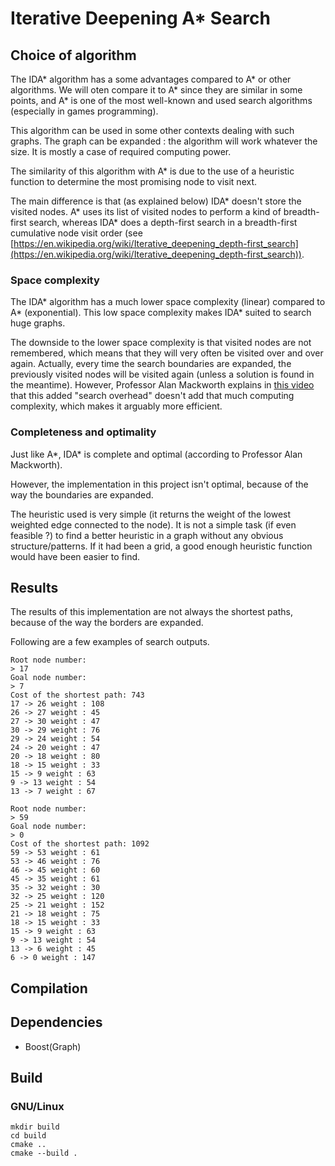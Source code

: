 Iterative Deepening A* Search
===========
Choice of algorithm
-------------------
The IDA* algorithm has a some advantages compared to A* or other algorithms.
We will oten compare it to A* since they are similar in some points, and A*
  is one of the most well-known and used search algorithms (especially in games programming).

This algorithm can be used in some other contexts dealing with such graphs.
The graph can be expanded : the algorithm will work whatever the size. 
It is mostly a case of required computing power. 

The similarity of this algorithm with A* is due to the use of a heuristic
  function to determine the most promising node to visit next.

The main difference is that (as explained below) IDA* doesn't store the visited nodes.
A* uses its list of visited nodes to perform a kind of breadth-first search,
  whereas IDA* does a depth-first search in a breadth-first cumulative node visit order
  (see [https://en.wikipedia.org/wiki/Iterative_deepening_depth-first_search](https://en.wikipedia.org/wiki/Iterative_deepening_depth-first_search)). 


### Space complexity ###
The IDA* algorithm has a much lower space complexity (linear) compared to A* (exponential).
  This low space complexity makes IDA* suited to search huge graphs.

The downside to the lower space complexity is that visited nodes are not remembered,
  which means that they will very often be visited over and over again.
  Actually, every time the search boundaries are expanded, the previously visited
  nodes will be visited again (unless a solution is found in the meantime).
  However, Professor Alan Mackworth explains in [this video](https://youtu.be/5LMXQ1NGHwU)
  that this added "search overhead" doesn't add that much computing complexity,
  which makes it arguably more efficient.

### Completeness and optimality ###
Just like A*, IDA* is complete and optimal (according to Professor Alan Mackworth).

However, the implementation in this project isn't optimal,
  because of the way the boundaries are expanded.
  
The heuristic used is very simple (it returns the weight of the lowest weighted
  edge connected to the node). It is not a simple task (if even feasible ?) to find
  a better heuristic in a graph without any obvious structure/patterns.
  If it had been a grid, a good enough heuristic function would have been easier to find.

Results
-------
The results of this implementation are not always the shortest paths,
  because of the way the borders are expanded.

Following are a few examples of search outputs.
```
Root node number:
> 17
Goal node number:
> 7
Cost of the shortest path: 743
17 -> 26 weight : 108
26 -> 27 weight : 45
27 -> 30 weight : 47
30 -> 29 weight : 76
29 -> 24 weight : 54
24 -> 20 weight : 47
20 -> 18 weight : 80
18 -> 15 weight : 33
15 -> 9 weight : 63
9 -> 13 weight : 54
13 -> 7 weight : 67
```

```
Root node number:
> 59
Goal node number:
> 0
Cost of the shortest path: 1092
59 -> 53 weight : 61
53 -> 46 weight : 76
46 -> 45 weight : 60
45 -> 35 weight : 61
35 -> 32 weight : 30
32 -> 25 weight : 120
25 -> 21 weight : 152
21 -> 18 weight : 75
18 -> 15 weight : 33
15 -> 9 weight : 63
9 -> 13 weight : 54
13 -> 6 weight : 45
6 -> 0 weight : 147
```

Compilation
-----------
## Dependencies ##
* Boost(Graph)

## Build ##
### GNU/Linux ###
```
mkdir build
cd build
cmake ..
cmake --build .
```
